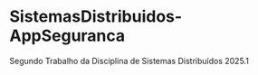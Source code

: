 # SistemasDistribuidos-AppSeguranca
 Segundo Trabalho da Disciplina de Sistemas Distribuídos 2025.1

